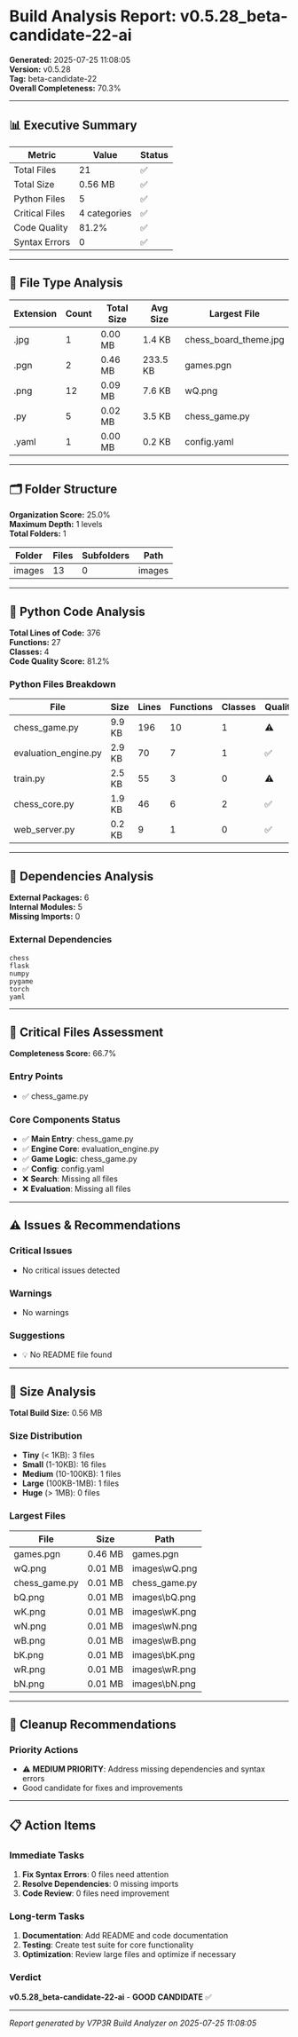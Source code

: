 # Build Analysis Report: v0.5.28_beta-candidate-22-ai

**Generated:** 2025-07-25 11:08:05  
**Version:** v0.5.28  
**Tag:** beta-candidate-22  
**Overall Completeness:** 70.3%

---

## 📊 Executive Summary

| Metric | Value | Status |
|--------|-------|--------|
| Total Files | 21 | ✅ |
| Total Size | 0.56 MB | ✅ |
| Python Files | 5 | ✅ |
| Critical Files | 4 categories | ✅ |
| Code Quality | 81.2% | ✅ |
| Syntax Errors | 0 | ✅ |

---

## 📁 File Type Analysis

| Extension | Count | Total Size | Avg Size | Largest File |
|-----------|-------|------------|----------|--------------|
| .jpg | 1 | 0.00 MB | 1.4 KB | chess_board_theme.jpg |
| .pgn | 2 | 0.46 MB | 233.5 KB | games.pgn |
| .png | 12 | 0.09 MB | 7.6 KB | wQ.png |
| .py | 5 | 0.02 MB | 3.5 KB | chess_game.py |
| .yaml | 1 | 0.00 MB | 0.2 KB | config.yaml |


---

## 🗂️ Folder Structure

**Organization Score:** 25.0%  
**Maximum Depth:** 1 levels  
**Total Folders:** 1

| Folder | Files | Subfolders | Path |
|--------|-------|------------|------|
| images | 13 | 0 | images |


---

## 🐍 Python Code Analysis

**Total Lines of Code:** 376  
**Functions:** 27  
**Classes:** 4  
**Code Quality Score:** 81.2%

### Python Files Breakdown
| File | Size | Lines | Functions | Classes | Quality |
|------|------|-------|-----------|---------|---------|
| chess_game.py | 9.9 KB | 196 | 10 | 1 | ⚠️ |
| evaluation_engine.py | 2.9 KB | 70 | 7 | 1 | ✅ |
| train.py | 2.5 KB | 55 | 3 | 0 | ⚠️ |
| chess_core.py | 1.9 KB | 46 | 6 | 2 | ✅ |
| web_server.py | 0.2 KB | 9 | 1 | 0 | ✅ |


---

## 🔗 Dependencies Analysis

**External Packages:** 6  
**Internal Modules:** 5  
**Missing Imports:** 0

### External Dependencies
```
chess
flask
numpy
pygame
torch
yaml
```


---

## 🎯 Critical Files Assessment

**Completeness Score:** 66.7%

### Entry Points
- ✅ chess_game.py

### Core Components Status
- ✅ **Main Entry**: chess_game.py
- ✅ **Engine Core**: evaluation_engine.py
- ✅ **Game Logic**: chess_game.py
- ✅ **Config**: config.yaml
- ❌ **Search**: Missing all files
- ❌ **Evaluation**: Missing all files


---

## ⚠️ Issues & Recommendations

### Critical Issues
- No critical issues detected

### Warnings
- No warnings

### Suggestions
- 💡 No README file found


---

## 📏 Size Analysis

**Total Build Size:** 0.56 MB

### Size Distribution
- **Tiny** (< 1KB): 3 files
- **Small** (1-10KB): 16 files  
- **Medium** (10-100KB): 1 files
- **Large** (100KB-1MB): 1 files
- **Huge** (> 1MB): 0 files

### Largest Files
| File | Size | Path |
|------|------|------|
| games.pgn | 0.46 MB | games.pgn |
| wQ.png | 0.01 MB | images\wQ.png |
| chess_game.py | 0.01 MB | chess_game.py |
| bQ.png | 0.01 MB | images\bQ.png |
| wK.png | 0.01 MB | images\wK.png |
| wN.png | 0.01 MB | images\wN.png |
| wB.png | 0.01 MB | images\wB.png |
| bK.png | 0.01 MB | images\bK.png |
| wR.png | 0.01 MB | images\wR.png |
| bN.png | 0.01 MB | images\bN.png |


---

## 🧹 Cleanup Recommendations

### Priority Actions
- ⚠️ **MEDIUM PRIORITY**: Address missing dependencies and syntax errors
- Good candidate for fixes and improvements


---

## 📋 Action Items

### Immediate Tasks
1. **Fix Syntax Errors**: 0 files need attention
2. **Resolve Dependencies**: 0 missing imports
3. **Code Review**: 0 files need improvement

### Long-term Tasks  
1. **Documentation**: Add README and code documentation
2. **Testing**: Create test suite for core functionality
3. **Optimization**: Review large files and optimize if necessary

### Verdict
**v0.5.28_beta-candidate-22-ai** - **GOOD CANDIDATE** ✅

---
*Report generated by V7P3R Build Analyzer on 2025-07-25 11:08:05*
